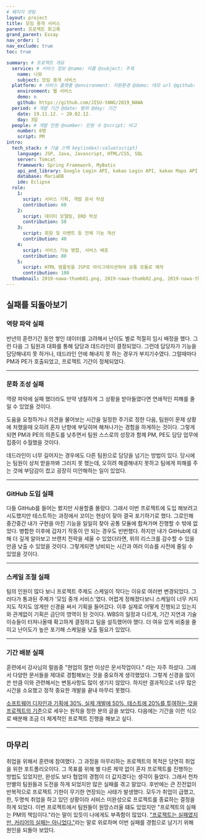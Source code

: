 ```yaml
---
# 페이지 셋팅
layout: project
title: 모임 중개 서비스
parent: 프로젝트 회고록
grand_parent: Essay
nav_order: 1
nav_exclude: true
toc: true

summary: # 프로젝트 개요
  service: # 서비스 정보 @name: 이름 @subject: 주제
    name: 나와
    subject: 모임 중개 서비스
  platform: # 서비스 플랫폼 @environment: 지원환경 @demo: 데모 url @github: 깃헙 url, @value: default -> n
    environment: 웹 서비스
    demo: n
    github: https://github.com/JISU-YANG/2019_NAWA
  period: # 개발 기간 @date: 범위 @day: 기간
    date: 19.11.12. ~ 20.02.12.
    day: 3달
  people: # 개발 인원 @number: 인원 수 @script: 비고
    number: 6명
    script: PM
intro:
  tech_stack: # 기술 스택 key(index):value(script)
    language: JSP, Java, Javascript, HTML/CSS, SQL
    server: Tomcat
    framework: Spring Framework, MyBatis
    api_and_library: Google Login API, kakao Login API, kakao Maps API, Maven, Jackson, commons-fileupload, commons-io, javax.mail, Spring Social, Spring Scheduler, Spring Security, Spring-AOP, Gson
    database: MariaDB
    ide: Eclipse
  role:
    1:
      script: 서비스 기획, 개발 문서 작성
      contribution: 60
    2:
      script: 데이터 모델링, ERD 작성
      contribution: 50
    3:
      script: 회원 및 이벤트 등 전체 기능 개선
      contribution: 40
    4:
      script: 서비스 기능 병합, 서비스 배포 
      contribution: 80
    5:
      script: HTML 템플릿을 JSP로 마이그레이션하여 공통 모듈로 제작
      contribution: 100
  thumbnail: 2019-nawa-thumb01.png, 2019-nawa-thumb02.png, 2019-nawa-thumb03.png, 2019-nawa-thumb04.png, 2019-nawa-thumb05.png
---
```


## 실패를 되돌아보기
### 역량 파악 실패
반년의 훈련기간 동안 쌓인 데이터를 고려해서 난이도 별로 적절히 임시 배정을 했다. 그런 다음 그 팀원과 대화를 통해 담당과 데드라인이 결정되었다.
그런데 담당자가 기능을 담당해내지 못 하거나, 데드라인 안에 해내지 못 하는 경우가 부지기수였다. 그럴때마다 PM과 PE가 호출되었고, 프로젝트 기간이 정체되었다.

---

### 문화 조성 실패
역량 파악에 실패 했더라도 만약 냉철하게 그 상황을 받아들였다면 연쇄적인 피해를 줄일 수 있었을 것이다.

도움을 요청하거나 의견을 물어보는 시간을 일정한 주기로 정한 다음, 팀원이 문제 상황에 처했을때 오히려 혼자 난항에 부딪히며 해쳐나가는 경험을 하게하는 것이다.
그렇게 되면 PM과 PE의 의존도를 낮추면서 팀원 스스로의 성장과 함께 PM, PE도 담당 업무에 집중이 수월했을 것이다.

데드라인이 너무 길어지는 경우에도 다른 팀원으로 담당을 넘기는 방법이 있다. 
당시에는 팀원이 상처 받을까봐 그러지 못 했는데, 오히려 해결해내지 못하고 팀에게 피해를 주는 것에 부담감이 컸고 굉장히 미안해하는 일이 있었다.

---

### GitHub 도입 실패
다들 GitHub를 들어는 봤지만 사용할줄 몰랐다. 그래서 이번 프로젝트에 도입 해보려고 시도했지만 테스트하는 과정에서 꼬이는 현상이 잦아 결국 포기하기로 했다. 
그로인해 중간중간 내가 구현을 마친 기능을 일일히 찾아 공통 모듈에 합쳐가며 진행할 수 밖에 없었다.
병합한 이후에 갑자기 작동이 안 되는 경우도 빈번했다.
하지만 내가 GitHub에 대해 더 깊게 알아보고 브랜치 전략을 세울 수 있었더라면, 위의 리스크를 감수할 수 있을만큼 낮출 수 있었을 것이다.
그렇게되면 낭비되는 시간과 여러 이슈를 사전에 줄일 수 있었을 것이다.

---

### 스케일 조절 실패
팀의 인원이 많다 보니 프로젝트 주제도 스케일이 작다는 이유로 여러번 변경되었다.
그러다가 통과된 주제가 '모임 중개 서비스'였다. 어렵게 정해졌다보니 스케일이 너무 커지지도 작지도 않게만 신경을 써서 기획을 들어갔다.
이후 실제로 어떻게 진행되고 있는지와 관계없이 기획은 금단의 영역이 된 것이다.
WBS의 일정과 다르게, 기간 지연과 기술 이슈들이 터져나올때 확고하게 결정하고 팀을 설득했어야 했다.
더 여유 있게 비중을 줄이고 난이도가 높은 포기해 스케일을 낮출 필요가 있었다.

---

### 기간 배분 실패
훈련에서 강사님의 말씀중 "현업의 절반 이상은 문서작업이다." 라는 자주 하셨다.
그래서 다양한 문서들을 제대로 경험해보는 것을 중요하게 생각했었다.
그렇게 신경을 많이 쓴 만큼 이와 관련해서는 변동사항도 많이 생기지 않았다.
하지만 결과적으로 너무 많은 시간을 소요했고 정작 중요한 개발을 끝내 마무리 못했다.

[소프트웨어 디자인과 기획에 30%, 실제 개발에 50%, 테스트에 20%를 투여하는 것을 프로젝트의 기준](https://www.theteams.kr/teams/392/post/64327)으로 세우는 원칙을 정한 분의 글을 보았다.
다음에는 기간을 이런 식으로 배분해 조금 더 체계적인 프로젝트 진행을 해보고 싶다. 

---

## 마무리
취업을 위해서 훈련에 참여했다. 그 과정을 마무리하는 프로젝트의 목적은 당연히 취업을 위한 포트폴리오이다.
그 목표를 위해 별 다른 제약 없이 혼자 프로젝트를 진행하는 방법도 있었지만, 완성도 보다 협업의 경험이 더 값지겠다는 생각이 들었다.
그래서 천차만별의 팀원들과 도전을 하게 되었지만 많은 실패를 겪고 말았다. 후반에는 큰 진전없이 반복적으로 프로젝트 기한이 무기한 연장되는 사태가 발생했다.
모두가 취업이 급했고, 한, 두명씩 취업을 하고 있던 상황이라 서비스 미완성으로 프로젝트를 종료하는 결정을 하게 되었다.
이번 프로젝트에서 팀원들이 원망스러울 떄도 있었지만 "프로젝트의 실패는 PM의 책임이다."라는 말이 있듯이 나에게도 부족함이 많았다.
["프로젝트는 실패였지만, 커리어의 실패는 아니었다."](https://www.wanted.co.kr/community/post/5849)라는 말로 위로하며 이번 실패를 경험으로 남기기 위해 원인을 되돌아 보았다.
